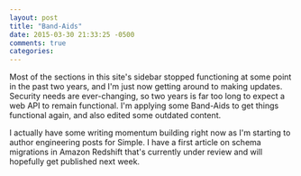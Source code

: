```yaml
---
layout: post
title: "Band-Aids"
date: 2015-03-30 21:33:25 -0500
comments: true
categories:
---
```


Most of the sections in this site's sidebar stopped functioning at some point in the past two years, and I'm just now getting around to making updates. Security needs are ever-changing, so two years is far too long to expect a web API to remain functional. I'm applying some Band-Aids to get things functional again, and also edited some outdated content.

I actually have some writing momentum building right now as I'm starting to author engineering posts for Simple. I have a first article on schema migrations in Amazon Redshift that's currently under review and will hopefully get published next week.
